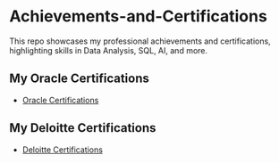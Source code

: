 # Achievements-and-Certifications

This repo showcases my professional achievements and certifications, highlighting skills in Data Analysis, SQL, AI, and more.

## My Oracle Certifications
- [Oracle Certifications](./Oracle/README.md)


## My Deloitte Certifications
- [Deloitte Certifications](./Deloitte/README.md)
